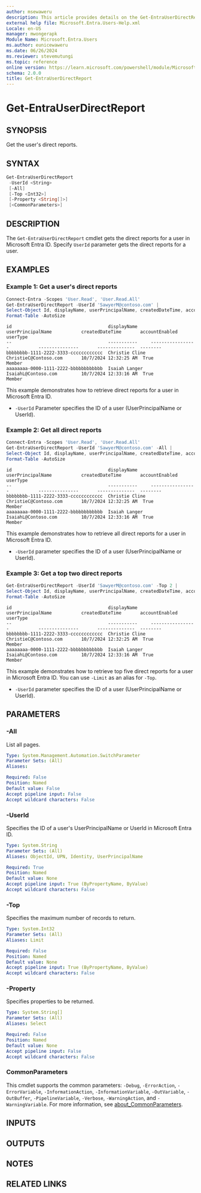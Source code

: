 ```yaml
---
author: msewaweru
description: This article provides details on the Get-EntraUserDirectReport command.
external help file: Microsoft.Entra.Users-Help.xml
Locale: en-US
manager: mwongerapk
Module Name: Microsoft.Entra.Users
ms.author: eunicewaweru
ms.date: 06/26/2024
ms.reviewer: stevemutungi
ms.topic: reference
online version: https://learn.microsoft.com/powershell/module/Microsoft.Entra/Get-EntraUserDirectReport
schema: 2.0.0
title: Get-EntraUserDirectReport
---
```


# Get-EntraUserDirectReport

## SYNOPSIS

Get the user's direct reports.

## SYNTAX

```powershell
Get-EntraUserDirectReport
 -UserId <String>
 [-All]
 [-Top <Int32>]
 [-Property <String[]>]
 [<CommonParameters>]
```

## DESCRIPTION

The `Get-EntraUserDirectReport` cmdlet gets the direct reports for a user in Microsoft Entra ID. Specify `UserId` parameter gets the direct reports for a user.

## EXAMPLES

### Example 1: Get a user's direct reports

```powershell
Connect-Entra -Scopes 'User.Read', 'User.Read.All'
Get-EntraUserDirectReport -UserId 'SawyerM@contoso.com' |
Select-Object Id, displayName, userPrincipalName, createdDateTime, accountEnabled, userType |
Format-Table -AutoSize
```

```Output
id                                    displayName     userPrincipalName           createdDateTime       accountEnabled  userType
--                                    -----------     -----------------           ---------------       --------------  --------
bbbbbbbb-1111-2222-3333-cccccccccccc  Christie Cline  ChristieC@Contoso.com       10/7/2024 12:32:25 AM  True           Member
aaaaaaaa-0000-1111-2222-bbbbbbbbbbbb  Isaiah Langer   IsaiahL@Contoso.com         10/7/2024 12:33:16 AM  True           Member
```

This example demonstrates how to retrieve direct reports for a user in Microsoft Entra ID.

- `-UserId` Parameter specifies the ID of a user (UserPrincipalName or UserId).

### Example 2: Get all direct reports

```powershell
Connect-Entra -Scopes 'User.Read', 'User.Read.All'
Get-EntraUserDirectReport -UserId 'SawyerM@contoso.com' -All |
Select-Object Id, displayName, userPrincipalName, createdDateTime, accountEnabled, userType |
Format-Table -AutoSize
```

```Output
id                                    displayName     userPrincipalName           createdDateTime       accountEnabled  userType
--                                    -----------     -----------------           ---------------       --------------  --------
bbbbbbbb-1111-2222-3333-cccccccccccc  Christie Cline  ChristieC@Contoso.com       10/7/2024 12:32:25 AM  True           Member
aaaaaaaa-0000-1111-2222-bbbbbbbbbbbb  Isaiah Langer   IsaiahL@Contoso.com         10/7/2024 12:33:16 AM  True           Member
```

This example demonstrates how to retrieve all direct reports for a user in Microsoft Entra ID.

- `-UserId` parameter specifies the ID of a user (UserPrincipalName or UserId).

### Example 3: Get a top two direct reports

```powershell
Get-EntraUserDirectReport -UserId 'SawyerM@contoso.com' -Top 2 |
Select-Object Id, displayName, userPrincipalName, createdDateTime, accountEnabled, userType |
Format-Table -AutoSize
```

```Output
id                                    displayName     userPrincipalName           createdDateTime       accountEnabled  userType
--                                    -----------     -----------------           ---------------       --------------  --------
bbbbbbbb-1111-2222-3333-cccccccccccc  Christie Cline  ChristieC@Contoso.com       10/7/2024 12:32:25 AM  True           Member
aaaaaaaa-0000-1111-2222-bbbbbbbbbbbb  Isaiah Langer   IsaiahL@Contoso.com         10/7/2024 12:33:16 AM  True           Member
```

This example demonstrates how to retrieve top five direct reports for a user in Microsoft Entra ID. You can use `-Limit` as an alias for `-Top`.

- `-UserId` parameter specifies the ID of a user (UserPrincipalName or UserId).

## PARAMETERS

### -All

List all pages.

```yaml
Type: System.Management.Automation.SwitchParameter
Parameter Sets: (All)
Aliases:

Required: False
Position: Named
Default value: False
Accept pipeline input: False
Accept wildcard characters: False
```

### -UserId

Specifies the ID of a user's UserPrincipalName or UserId in Microsoft Entra ID.

```yaml
Type: System.String
Parameter Sets: (All)
Aliases: ObjectId, UPN, Identity, UserPrincipalName

Required: True
Position: Named
Default value: None
Accept pipeline input: True (ByPropertyName, ByValue)
Accept wildcard characters: False
```

### -Top

Specifies the maximum number of records to return.

```yaml
Type: System.Int32
Parameter Sets: (All)
Aliases: Limit

Required: False
Position: Named
Default value: None
Accept pipeline input: True (ByPropertyName, ByValue)
Accept wildcard characters: False
```

### -Property

Specifies properties to be returned.

```yaml
Type: System.String[]
Parameter Sets: (All)
Aliases: Select

Required: False
Position: Named
Default value: None
Accept pipeline input: False
Accept wildcard characters: False
```

### CommonParameters

This cmdlet supports the common parameters: `-Debug`, `-ErrorAction`, `-ErrorVariable`, `-InformationAction`, `-InformationVariable`, `-OutVariable`, `-OutBuffer`, `-PipelineVariable`, `-Verbose`, `-WarningAction`, and `-WarningVariable`. For more information, see [about_CommonParameters](https://go.microsoft.com/fwlink/?LinkID=113216).

## INPUTS

## OUTPUTS

## NOTES

## RELATED LINKS
